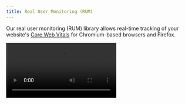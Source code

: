 ```yaml
---
title: Real User Monitoring (RUM)
---
```


Our real user monitoring (RUM) library allows real-time tracking of your website's [Core Web Vitals](https://web.dev/vitals/) for Chromium-based browsers and Firefox.

<Video src="https://player.vimeo.com/video/691615391" />

## What are Core Web Vitals? {/* what-are-core-web-vitals */}

In [May of 2021](https://developers.google.com/search/blog/2020/11/timing-for-page-experience), Google began ranking websites based on a
set of performance metrics called [Core Web Vitals](https://web.dev/vitals/). This change effectively made site performance an SEO ranking factor.
Websites with good Core Web Vitals may be placed higher in search results, while those with poor Core Web Vitals may be placed lower.

Unlike Lighthouse performance scores which are based on synthetic tests, Core Web Vitals scores are based on measurements from real users of Chrome as reported in the [Chrome User Experience Report](https://developers.google.com/web/tools/chrome-user-experience-report). Core Web Vitals can
be tracked via [Google Search Console](https://search.google.com/search-console/welcome) and [PageSpeed Insights](https://developers.google.com/speed/pagespeed/insights/). Optimizing Core Web Vitals using the official tools presents a number of challenges:

- It can take days to weeks to see the effect of changes to your site on Core Web Vitals.
- It's hard to diagnose Core Web Vitals by page type or URL.

<a id="why-use-layer0-to-track-core-web-vitals"></a>

## Why use {{ PRODUCT }} to track Core Web Vitals? {/* why-use-to-track-core-web-vitals */}

The benefits of using {{ PRODUCT }} instead of Google Search Console to track Core Web Vitals are that it allows you to:

- See how changes to your site impact Core Web Vitals in real time
- Correlate web vitals to your application's routes
- Analyze score across a number of dimensions such as country, device, and connection type
- Identify which pages are most negatively impacting your search ranking.

## Installing Real User Monitoring (RUM) {/* installation */}

Tracking Core Web Vitals on {{ PRODUCT }} requires adding the `{{ PACKAGE_NAME }}/rum` client library to your application. The {{ PORTAL_LINK }} provides information on how to install this library using an edge function, a script tag, Google tag manager, npm, and yarn.

**To view {{ PACKAGE_NAME }}/rum installation instructions**

1.  Load the **Core Web Vitals** page.
    {{ ENV_NAV }} **Core Web Vitals**.

2.  Click on the tab for the desired installation method.

    ![RUM Package Installation](/images/v7/performance/cwv-configuration-guide.png?width=450)

    <Callout type="info">

    The {{ PORTAL }} provides installation instructions that contain a token that is specific to your property.

    </Callout>

### Edge Functions {/*edge-functions*/}

<Info>

Edge Functions requires activation. {{ ACCOUNT_UPGRADE }}

</Info>

An edge function can automatically inject Core Web Vitals tracking to all of your web pages. The method for generating this edge function varies according to whether you are using CDN-as-code or the {{ PORTAL }} to deploy changes.

**{{ PORTAL }}: To inject Core Web Vitals tracking within your requests**

1.  Click **Create Edge Function** from the **Edge Function** tab of the **Real User Monitoring** page.

    {{ PRODUCT }} will automatically generate an edge function that adds Core Web Vitals tracking to a request and a rule that invokes that edge function. 

2.  Review your rules.
3.  Deploy your changes to this environment.


**CDN-as-Code: To inject Core Web Vitals tracking within your requests**

1.  In the {{ PRODUCT }} router, use the `edge_function` feature to specify the path to the edge function that will add Core Web Vitals tracking.

    ```js filename="routes.js"
    // This file was added by edgio init.
    // You should commit this file to source control.
    import {Router, edgioRoutes} from '@edgio/core';

    export default new Router()
      // Built-in Edgio routes
      .use(edgioRoutes)

      // Specifies the edge function for all paths. Modify the path as needed.
      .match({}, {
        edge_function: './edge-functions/main.js',
      });
    ```

2.  Add the following edge function:

    ```js filename="edge-functions/main.js"
    export async function handleHttpRequest(request, context) {
      const originResponse = await fetch(request.url, {
        headers: request.headers,
        method: request.method,
        body: request.body,
        edgio: {
          origin: context.requestVars.matched_origin_name
        }
      })

      // Return origin response if not HTML
      if(!originResponse.headers.get("content-type").startsWith('text/html')){
        return originResponse;
      }

      let html = await originResponse.text()
      html = html.replace(
        '</body>', `
          <script defer>
            function initEdgioRum() {
              new Edgio.Metrics({
                token: '<TOKEN>'
              }).collect()
            }
          </script>
          <script src="https://rum.edgio.net/latest.js" defer onload="initEdgioRum()"></script>
        </body>`
      )
      return new Response(html, originResponse)
    }
    ```

3.  Replace `<TOKEN>` with your RUM token.

    You can find this token on the **Script tag** tab. 
    
    ```js diff filename="edge-functions/main.js"
    ...
            function initEdgioRum() {
              new Edgio.Metrics({
    +           token: 'ab1234c7-fe39-4a0e-8b3c-1ddf837a5c90'
              }).collect()
            }
    ...
    ```

4.  Optional. If you are also injecting Predictive Prefetching, then you should insert a script tag that installs it as shown below.

    ```js diff filename="edge-functions/main.js"
    ...
      html = html.replace(
        '</body>', `
          <script defer>
            function initEdgioRum() {
              new Edgio.Metrics({
                token: '<TOKEN>'
              }).collect()
            }
          </script>
          <script src="https://rum.edgio.net/latest.js" defer onload="initEdgioRum()"></script>
    +     <script src="/__edgio__/prefetch/install.js" defer></script>
        </body>`
      )
      return new Response(html, originResponse)
    }
    ```
    
    <Info>
    
    [Predictive Prefetching also requires a rule](/applications/performance/prefetching#quick-start) that applies the [Set Max Age (max_age)](/applications/performance/rules/features#set-max-age) and [Set Service Worker Max Age (service_worker_max_age)](/applications/performance/rules/features#set-service-worker-max-age) features to the pages that will be prefetched. 

    </Info>


5.  Deploy your changes to this environment by running the following command from your property’s root directory:

    ```bash
    {{ CLI_CMD(deploy) }}
    ```

### Script Tag and Google Tag Manager {/* google-tag-manager */}

Add Core Web Vitals tracking by adding the following code to each page in your application:

<SnippetGroup>

```Script tabLabel="Script Tag"
<script defer>
  function init{{ PRODUCT }}Rum() {
    new {{ RUM_NS }}.Metrics({
      token: '<TOKEN>' // Get your token from the {{ PORTAL }}
    }).collect()
  }
</script>
<script src="https://{{ RUM_DOMAIN }}/latest.js" defer onload="init{{ PRODUCT }}Rum()"></script>
```

```Script tabLabel="Google Tag Manager"
<script>
  function init{{ PRODUCT }}Rum() {
    new {{ RUM_NS }}.Metrics({
      token: '<TOKEN>' // Get your token from the {{ PORTAL }}
    }).collect()
  }
  var rumScriptTag = document.createElement('script')
  rumScriptTag.src = 'https://{{ RUM_DOMAIN }}/latest.js'
  rumScriptTag.setAttribute('defer', '')
  rumScriptTag.type = 'text/javascript'
  rumScriptTag.onload = init{{ PRODUCT }}Rum
  document.body.appendChild(rumScriptTag)
</script>
```

</SnippetGroup>

### NPM or Yarn {/* npm-or-yarn */}

Install the Core Web Vitals library by running the following npm or yarn command:

<SnippetGroup>

```bash tabLabel="npm"
npm install --save {{ PACKAGE_NAME }}/rum
```

```bash tabLabel="Yarn 1 (Classic)"
yarn add {{ PACKAGE_NAME }}/rum
```

</SnippetGroup>

Add the following code to your application's browser bundle:

```js
import {Metrics} from '@edgio/rum';

new Metrics({
  token: '<TOKEN>', // Get your token from the {{ PORTAL }}
}).collect();
```

## Tie URLs to Page Templates {/* tie-urls-to-page-templates */}

Tie URLs to page templates by passing an optional `router` parameter to `Metrics`.

Define page labels by adding a route for each page template:

<SnippetGroup>

```bash tabLabel="Script Tag"
<script defer>
  function init{{ PRODUCT }}Rum() {
    new {{ RUM_NS }}.Metrics({
      token: '<TOKEN>', // Get your token from the {{ PORTAL }}

      // assign a page label for each route
      router: new {{ PRODUCT }}.Router()
        .match('/', ({ setPageLabel }) => setPageLabel('home'))
        .match('/p/:id', ({ setPageLabel }) => setPageLabel('product'))
        .match('/c/:id', ({ setPageLabel }) => setPageLabel('category'))
    }).collect()
  }
</script>
<script src="https://{{ RUM_DOMAIN }}/latest.js" defer onload="init{{ PRODUCT }}Rum()"></script>
```

```bash tabLabel="Google Tag Manager"
<script>
  function init{{ PRODUCT }}Rum() {
    new {{ RUM_NS }}.Metrics({
      token: '<TOKEN>', // Get your token from the {{ PORTAL }}

      // assign a page label for each route
      router: new {{ PRODUCT }}.Router()
        .match('/', ({ setPageLabel }) => setPageLabel('home'))
        .match('/p/:id', ({ setPageLabel }) => setPageLabel('product'))
        .match('/c/:id', ({ setPageLabel }) => setPageLabel('category'))
    }).collect()
  }
  var rumScriptTag = document.createElement('script')
  rumScriptTag.src = 'https://{{ RUM_DOMAIN }}/latest.js'
  rumScriptTag.setAttribute('defer', '')
  rumScriptTag.type = 'text/javascript'
  rumScriptTag.onload = init{{ PRODUCT }}Rum
  document.body.appendChild(rumScriptTag)
</script>
```

```bash tabLabel="npm"
import Router from '@edgio/rum/Router'
import { Metrics } from '@edgio/rum'

new Metrics({
  token: '<TOKEN>', // Get your token from the {{ PORTAL }}

  // assign a page label for each route
  router: new Router()
        .match('/', ({ setPageLabel }) => setPageLabel('home'))
        .match('/p/:id', ({ setPageLabel }) => setPageLabel('product'))
        .match('/c/:id', ({ setPageLabel }) => setPageLabel('category'))
}).collect()
```

```bash tabLabel="Yarn 1 (Classic)"
import Router from '@edgio/rum/Router'
import { Metrics } from '@edgio/rum'

new Metrics({
  token: '<TOKEN>', // Get your token from the {{ PORTAL }}

   // assign a page label for each route
  router: new Router()
        .match('/', ({ setPageLabel }) => setPageLabel('home'))
        .match('/p/:id', ({ setPageLabel }) => setPageLabel('product'))
        .match('/c/:id', ({ setPageLabel }) => setPageLabel('category'))
}).collect()
```

</SnippetGroup>

[Learn more about route syntax.](/applications/performance/cdn_as_code#route-pattern-syntax)

For non single page applications (e.g. traditional "multi-page apps"), you can also explicitly set the page label by passing a `pageLabel` property during initialization. An example is shown below where the `pageLabel` is pulled from `document.title`:

```js
<script>
  function init{{ PRODUCT }}Rum() {
    new {{ RUM_NS }}.Metrics({
      token: '<TOKEN>', // Get your token from the {{ PORTAL }}
      pageLabel: document.title ? document.title : "(No title)",
    }).collect()
  }
  var rumScriptTag = document.createElement('script')
  rumScriptTag.src = 'https://{{ RUM_DOMAIN }}/latest.js'
  rumScriptTag.setAttribute('defer', '')
  rumScriptTag.type = 'text/javascript'
  rumScriptTag.onload = init{{ PRODUCT }}Rum
  document.body.appendChild(rumScriptTag)
</script>
```

## Track Additional Data {/* track-additional-data */}

You can tie the following data to Core Web Vitals:

```js
new {{ RUM_NS }}.Metrics({
  // Rather than providing a router, you can also define the page label for each page explicitly.
  // Use this option if it is more convenient to add the script tag to each page template individually
  // rather than adding it to the main application template.
  pageLabel: 'home',

  // The version of your application that is running.
  appVersion: 'v1.0.0',

  // Whether or not the page was served from the CDN cache, if this is known.
  // This is automatically set for sites that are deployed on {{ PRODUCT }}.
  cacheHit: true | false,

  // The country code in which the browser is running. This is often provided by CDNs
  // as a request header that can be embedded in your script tab by your application code.
  // This is automatically set for sites that are deployed on {{ PRODUCT }}.
  country: 'US',
})
```

<!--
  // When running a split test, use this field to specify which variant is active.
  // This is automatically set for sites that are deployed on {{ PRODUCT }}.
  splitTestVariant: 'name-of-variant',

## Custom cache TTL {/*custom-cache-ttl*/}

Information about routes is fetched from `/__edgio__/cache-manifest.js` file and then cached in `localStorage`.
The default expiration time is set to 1 hour and it's possible to change it by providing `cacheManifestTTL` option.

```js
new Metrics({
      token: 'your-token-here',
      cacheManifestTTL: 300 // 5 minutes
}).collect()
```
-->
